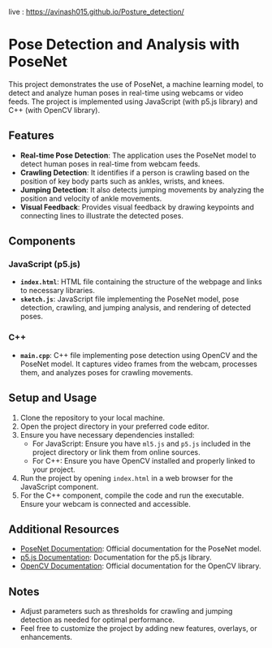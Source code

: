 live : https://avinash015.github.io/Posture_detection/
# Pose Detection and Analysis with PoseNet

This project demonstrates the use of PoseNet, a machine learning model, to detect and analyze human poses in real-time using webcams or video feeds. The project is implemented using JavaScript (with p5.js library) and C++ (with OpenCV library).

## Features

- **Real-time Pose Detection**: The application uses the PoseNet model to detect human poses in real-time from webcam feeds.
- **Crawling Detection**: It identifies if a person is crawling based on the position of key body parts such as ankles, wrists, and knees.
- **Jumping Detection**: It also detects jumping movements by analyzing the position and velocity of ankle movements.
- **Visual Feedback**: Provides visual feedback by drawing keypoints and connecting lines to illustrate the detected poses.

## Components

### JavaScript (p5.js)
- **`index.html`**: HTML file containing the structure of the webpage and links to necessary libraries.
- **`sketch.js`**: JavaScript file implementing the PoseNet model, pose detection, crawling, and jumping analysis, and rendering of detected poses.

### C++
- **`main.cpp`**: C++ file implementing pose detection using OpenCV and the PoseNet model. It captures video frames from the webcam, processes them, and analyzes poses for crawling movements.

## Setup and Usage

1. Clone the repository to your local machine.
2. Open the project directory in your preferred code editor.
3. Ensure you have necessary dependencies installed:
   - For JavaScript: Ensure you have `ml5.js` and `p5.js` included in the project directory or link them from online sources.
   - For C++: Ensure you have OpenCV installed and properly linked to your project.
4. Run the project by opening `index.html` in a web browser for the JavaScript component.
5. For the C++ component, compile the code and run the executable. Ensure your webcam is connected and accessible.

## Additional Resources

- [PoseNet Documentation](https://github.com/tensorflow/tfjs-models/tree/master/posenet): Official documentation for the PoseNet model.
- [p5.js Documentation](https://p5js.org/reference/): Documentation for the p5.js library.
- [OpenCV Documentation](https://docs.opencv.org/): Official documentation for the OpenCV library.

## Notes

- Adjust parameters such as thresholds for crawling and jumping detection as needed for optimal performance.
- Feel free to customize the project by adding new features, overlays, or enhancements.
